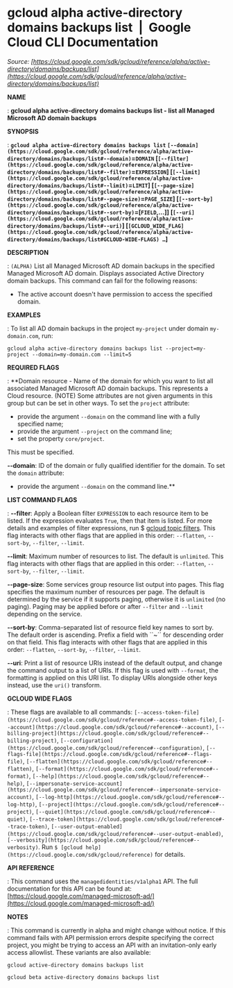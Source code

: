 # gcloud alpha active-directory domains backups list  |  Google Cloud CLI Documentation

*Source: [https://cloud.google.com/sdk/gcloud/reference/alpha/active-directory/domains/backups/list](https://cloud.google.com/sdk/gcloud/reference/alpha/active-directory/domains/backups/list)*

**NAME**

: **gcloud alpha active-directory domains backups list - list all Managed Microsoft AD domain backups**

**SYNOPSIS**

: **`gcloud alpha active-directory domains backups list` `[--domain](https://cloud.google.com/sdk/gcloud/reference/alpha/active-directory/domains/backups/list#--domain)`=`DOMAIN` [`[--filter](https://cloud.google.com/sdk/gcloud/reference/alpha/active-directory/domains/backups/list#--filter)`=`EXPRESSION`] [`[--limit](https://cloud.google.com/sdk/gcloud/reference/alpha/active-directory/domains/backups/list#--limit)`=`LIMIT`] [`[--page-size](https://cloud.google.com/sdk/gcloud/reference/alpha/active-directory/domains/backups/list#--page-size)`=`PAGE_SIZE`] [`[--sort-by](https://cloud.google.com/sdk/gcloud/reference/alpha/active-directory/domains/backups/list#--sort-by)`=[`FIELD`,…]] [`[--uri](https://cloud.google.com/sdk/gcloud/reference/alpha/active-directory/domains/backups/list#--uri)`] [`[GCLOUD_WIDE_FLAG](https://cloud.google.com/sdk/gcloud/reference/alpha/active-directory/domains/backups/list#GCLOUD-WIDE-FLAGS) …`]**

**DESCRIPTION**

: `(ALPHA)` List all Managed Microsoft AD domain backups in the
specified Managed Microsoft AD domain.
Displays associated Active Directory domain backups.
This command can fail for the following reasons:

- The active account doesn't have permission to access the specified domain.

**EXAMPLES**

: To list all AD domain backups in the project `my-project` under
domain `my-domain.com`, run:

```
gcloud alpha active-directory domains backups list --project=my-project --domain=my-domain.com --limit=5
```

**REQUIRED FLAGS**

: **Domain resource - Name of the domain for which you want to list all associated
Managed Microsoft AD domain backups. This represents a Cloud resource. (NOTE)
Some attributes are not given arguments in this group but can be set in other
ways.
To set the `project` attribute:

- provide the argument `--domain` on the command line with a fully
specified name;
- provide the argument `--project` on the command line;
- set the property `core/project`.

This must be specified.

**--domain**:
ID of the domain or fully qualified identifier for the domain.
To set the `domain` attribute:

- provide the argument `--domain` on the command line.**

**LIST COMMAND FLAGS**

: **--filter**:
Apply a Boolean filter `EXPRESSION` to each resource item
to be listed. If the expression evaluates `True`, then that item is
listed. For more details and examples of filter expressions, run $ [gcloud topic filters](https://cloud.google.com/sdk/gcloud/reference/topic/filters). This flag
interacts with other flags that are applied in this order:
`--flatten`, `--sort-by`, `--filter`,
`--limit`.

**--limit**:
Maximum number of resources to list. The default is `unlimited`. This
flag interacts with other flags that are applied in this order:
`--flatten`, `--sort-by`, `--filter`,
`--limit`.

**--page-size**:
Some services group resource list output into pages. This flag specifies the
maximum number of resources per page. The default is determined by the service
if it supports paging, otherwise it is `unlimited` (no paging).
Paging may be applied before or after `--filter` and
`--limit` depending on the service.

**--sort-by**:
Comma-separated list of resource field key names to sort by. The default order
is ascending. Prefix a field with ``~´´ for descending order on that
field. This flag interacts with other flags that are applied in this order:
`--flatten`, `--sort-by`, `--filter`,
`--limit`.

**--uri**:
Print a list of resource URIs instead of the default output, and change the
command output to a list of URIs. If this flag is used with
`--format`, the formatting is applied on this URI list. To display
URIs alongside other keys instead, use the `uri()` transform.

**GCLOUD WIDE FLAGS**

: These flags are available to all commands: `[--access-token-file](https://cloud.google.com/sdk/gcloud/reference#--access-token-file)`,
`[--account](https://cloud.google.com/sdk/gcloud/reference#--account)`, `[--billing-project](https://cloud.google.com/sdk/gcloud/reference#--billing-project)`,
`[--configuration](https://cloud.google.com/sdk/gcloud/reference#--configuration)`,
`[--flags-file](https://cloud.google.com/sdk/gcloud/reference#--flags-file)`,
`[--flatten](https://cloud.google.com/sdk/gcloud/reference#--flatten)`, `[--format](https://cloud.google.com/sdk/gcloud/reference#--format)`, `[--help](https://cloud.google.com/sdk/gcloud/reference#--help)`, `[--impersonate-service-account](https://cloud.google.com/sdk/gcloud/reference#--impersonate-service-account)`,
`[--log-http](https://cloud.google.com/sdk/gcloud/reference#--log-http)`,
`[--project](https://cloud.google.com/sdk/gcloud/reference#--project)`, `[--quiet](https://cloud.google.com/sdk/gcloud/reference#--quiet)`, `[--trace-token](https://cloud.google.com/sdk/gcloud/reference#--trace-token)`, `[--user-output-enabled](https://cloud.google.com/sdk/gcloud/reference#--user-output-enabled)`,
`[--verbosity](https://cloud.google.com/sdk/gcloud/reference#--verbosity)`.
Run `$ [gcloud help](https://cloud.google.com/sdk/gcloud/reference)` for details.

**API REFERENCE**

: This command uses the `managedidentities/v1alpha1` API. The full
documentation for this API can be found at: [https://cloud.google.com/managed-microsoft-ad/](https://cloud.google.com/managed-microsoft-ad/)

**NOTES**

: This command is currently in alpha and might change without notice. If this
command fails with API permission errors despite specifying the correct project,
you might be trying to access an API with an invitation-only early access
allowlist. These variants are also available:

```
gcloud active-directory domains backups list
```

```
gcloud beta active-directory domains backups list
```